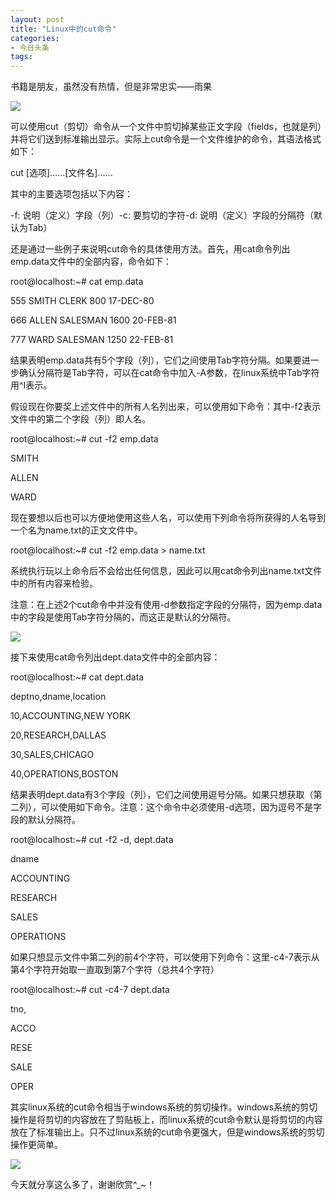 ```yaml
---
layout: post
title: "Linux中的cut命令"
categories:
- 今日头条
tags:
---
```

书籍是朋友，虽然没有热情，但是非常忠实——雨果

![](http://p3.pstatp.com/large/15a000036fba9c646116)

 可以使用cut（剪切）命令从一个文件中剪切掉某些正文字段（fields，也就是列）并将它们送到标准输出显示。实际上cut命令是一个文件维护的命令，其语法格式如下：

cut [选项]……[文件名]……

其中的主要选项包括以下内容：

-f: 说明（定义）字段（列）-c: 要剪切的字符-d: 说明（定义）字段的分隔符（默认为Tab）

 还是通过一些例子来说明cut命令的具体使用方法。首先，用cat命令列出emp.data文件中的全部内容，命令如下：

root@localhost:~# cat emp.data

555 SMITH CLERK 800 17-DEC-80

666 ALLEN SALESMAN 1600 20-FEB-81

777 WARD SALESMAN 1250 22-FEB-81

 结果表明emp.data共有5个字段（列），它们之间使用Tab字符分隔。如果要进一步确认分隔符是Tab字符，可以在cat命令中加入-A参数，在linux系统中Tab字符用^I表示。

 假设现在你要奖上述文件中的所有人名列出来，可以使用如下命令：其中-f2表示文件中的第二个字段（列）即人名。

root@localhost:~# cut -f2 emp.data

SMITH

ALLEN

WARD

 现在要想以后也可以方便地使用这些人名，可以使用下列命令将所获得的人名导到一个名为name.txt的正文文件中。

root@localhost:~# cut -f2 emp.data > name.txt

 系统执行玩以上命令后不会给出任何信息，因此可以用cat命令列出name.txt文件中的所有内容来检验。

 注意：在上述2个cut命令中并没有使用-d参数指定字段的分隔符，因为emp.data中的字段是使用Tab字符分隔的，而这正是默认的分隔符。

![](http://p3.pstatp.com/large/159f0005f06883df78dd)

接下来使用cat命令列出dept.data文件中的全部内容：

root@localhost:~# cat dept.data

deptno,dname,location

10,ACCOUNTING,NEW YORK

20,RESEARCH,DALLAS

30,SALES,CHICAGO

40,OPERATIONS,BOSTON

 结果表明dept.data有3个字段（列），它们之间使用逗号分隔。如果只想获取（第二列），可以使用如下命令。注意：这个命令中必须使用-d选项，因为逗号不是字段的默认分隔符。

root@localhost:~# cut -f2 -d, dept.data

dname

ACCOUNTING

RESEARCH

SALES

OPERATIONS

 如果只想显示文件中第二列的前4个字符，可以使用下列命令：这里-c4-7表示从第4个字符开始取一直取到第7个字符（总共4个字符）

root@localhost:~# cut -c4-7 dept.data

tno,

ACCO

RESE

SALE

OPER

 其实linux系统的cut命令相当于windows系统的剪切操作。windows系统的剪切操作是将剪切的内容放在了剪贴板上，而linux系统的cut命令默认是将剪切的内容放在了标准输出上。只不过linux系统的cut命令更强大，但是windows系统的剪切操作更简单。

![](http://p3.pstatp.com/large/15a10005e369cc4d724d)



今天就分享这么多了，谢谢欣赏^_~！